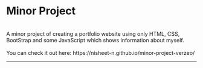 # Minor Project
<br>
A minor project of creating a portfolio website using only HTML, CSS, BootStrap and some JavaScript which shows information about myself.
<br><br>
You can check it out here: https://nisheet-n.github.io/minor-project-verzeo/
<hr>
